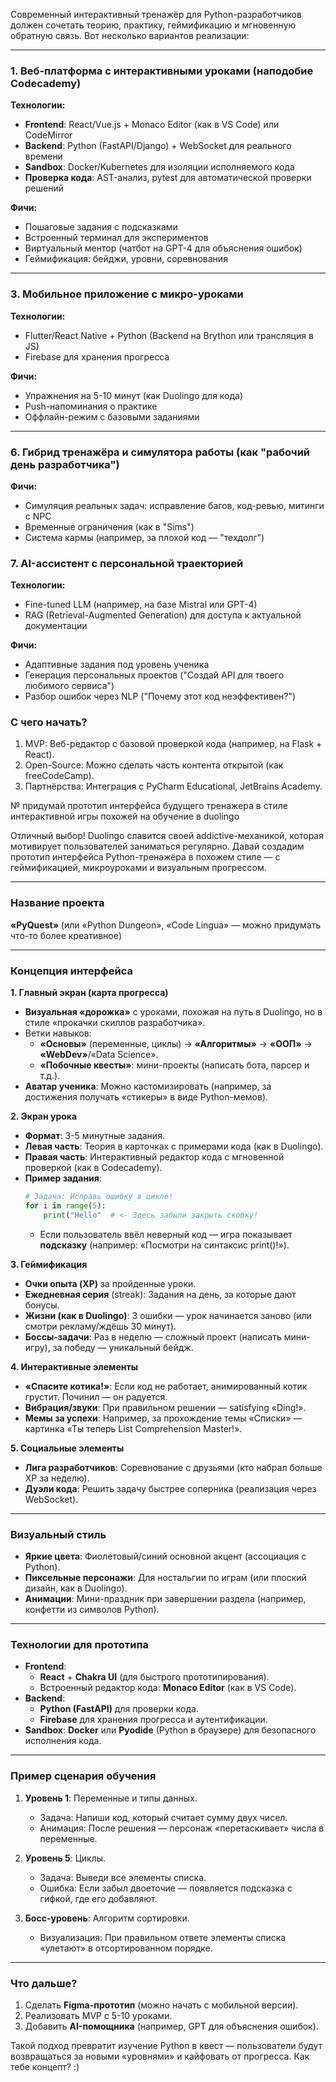  Современный интерактивный тренажёр для Python-разработчиков должен сочетать теорию, практику, геймификацию и мгновенную обратную связь. Вот несколько вариантов реализации:

---

### **1. Веб-платформа с интерактивными уроками (наподобие Codecademy)**
**Технологии:**  
- **Frontend**: React/Vue.js + Monaco Editor (как в VS Code) или CodeMirror  
- **Backend**: Python (FastAPI/Django) + WebSocket для реального времени  
- **Sandbox**: Docker/Kubernetes для изоляции исполняемого кода  
- **Проверка кода**: AST-анализ, pytest для автоматической проверки решений  

**Фичи:**  
- Пошаговые задания с подсказками  
- Встроенный терминал для экспериментов  
- Виртуальный ментор (чатбот на GPT-4 для объяснения ошибок)  
- Геймификация: бейджи, уровни, соревнования  

---


### **3. Мобильное приложение с микро-уроками**
**Технологии:**  
- Flutter/React Native + Python (Backend на Brython или трансляция в JS)  
- Firebase для хранения прогресса  

**Фичи:**  
- Упражнения на 5-10 минут (как Duolingo для кода)  
- Push-напоминания о практике  
- Оффлайн-режим с базовыми заданиями  

---


### **6. Гибрид тренажёра и симулятора работы (как "рабочий день разработчика")**
**Фичи:**  
- Симуляция реальных задач: исправление багов, код-ревью, митинги с NPC  
- Временные ограничения (как в "Sims")  
- Система кармы (например, за плохой код — "техдолг")  



### **7. AI-ассистент с персональной траекторией**
**Технологии:**  
- Fine-tuned LLM (например, на базе Mistral или GPT-4)  
- RAG (Retrieval-Augmented Generation) для доступа к актуальной документации  

**Фичи:**  
- Адаптивные задания под уровень ученика  
- Генерация персональных проектов ("Создай API для твоего любимого сервиса")  
- Разбор ошибок через NLP ("Почему этот код неэффективен?")  




### **С чего начать?**  
1. MVP: Веб-редактор с базовой проверкой кода (например, на Flask + React).  
2. Open-Source: Можно сделать часть контента открытой (как freeCodeCamp).  
3. Партнёрства: Интеграция с PyCharm Educational, JetBrains Academy.  


№ придумай прототип интерфейса будущего тренажера в стиле интерактивной игры похожей на обучение в duolingo



Отличный выбор! Duolingo славится своей addictive-механикой, которая мотивирует пользователей заниматься регулярно. Давай создадим прототип интерфейса Python-тренажёра в похожем стиле — с геймификацией, микроуроками и визуальным прогрессом.  

---

### **Название проекта**  
**«PyQuest»** (или «Python Dungeon», «Code Lingua» — можно придумать что-то более креативное)  

---

### **Концепция интерфейса**  
**1. Главный экран (карта прогресса)**  
- **Визуальная «дорожка»** с уроками, похожая на путь в Duolingo, но в стиле «прокачки скиллов разработчика».  
- Ветки навыков:  
  - **«Основы»** (переменные, циклы) → **«Алгоритмы»** → **«ООП»** → **«WebDev»**/«Data Science».  
  - **«Побочные квесты»**: мини-проекты (написать бота, парсер и т.д.).  
- **Аватар ученика**: Можно кастомизировать (например, за достижения получать «стикеры» в виде Python-мемов).  

**2. Экран урока**  
- **Формат**: 3-5 минутные задания.  
- **Левая часть**: Теория в карточках с примерами кода (как в Duolingo).  
- **Правая часть**: Интерактивный редактор кода с мгновенной проверкой (как в Codecademy).  
- **Пример задания**:  
  ```python
  # Задача: Исправь ошибку в цикле!
  for i in range(5):
      print("Hello"  # <- Здесь забыли закрыть скобку!
  ```  
  - Если пользователь ввёл неверный код — игра показывает **подсказку** (например: «Посмотри на синтаксис print()!»).  

**3. Геймификация**  
- **Очки опыта (XP)** за пройденные уроки.  
- **Ежедневная серия** (streak): Задания на день, за которые дают бонусы.  
- **Жизни (как в Duolingo)**: 3 ошибки — урок начинается заново (или смотри рекламу/ждёшь 30 минут).  
- **Боссы-задачи**: Раз в неделю — сложный проект (написать мини-игру), за победу — уникальный бейдж.  

**4. Интерактивные элементы**  
- **«Спасите котика!»**: Если код не работает, анимированный котик грустит. Починил — он радуется.  
- **Вибрация/звуки**: При правильном решении — satisfying «Ding!».  
- **Мемы за успехи**: Например, за прохождение темы «Списки» — картинка «Ты теперь List Comprehension Master!».  

**5. Социальные элементы**  
- **Лига разработчиков**: Соревнование с друзьями (кто набрал больше XP за неделю).  
- **Дуэли кода**: Решить задачу быстрее соперника (реализация через WebSocket).  

---

### **Визуальный стиль**  
- **Яркие цвета**: Фиолетовый/синий основной акцент (ассоциация с Python).  
- **Пиксельные персонажи**: Для ностальгии по играм (или плоский дизайн, как в Duolingo).  
- **Анимации**: Мини-праздник при завершении раздела (например, конфетти из символов Python).  

---

### **Технологии для прототипа**  
- **Frontend**:  
  - **React** + **Chakra UI** (для быстрого прототипирования).  
  - Встроенный редактор кода: **Monaco Editor** (как в VS Code).  
- **Backend**:  
  - **Python (FastAPI)** для проверки кода.  
  - **Firebase** для хранения прогресса и аутентификации.  
- **Sandbox**: **Docker** или **Pyodide** (Python в браузере) для безопасного исполнения кода.  

---

### **Пример сценария обучения**  
1. **Уровень 1**: Переменные и типы данных.  
   - Задача: Напиши код, который считает сумму двух чисел.  
   - Анимация: После решения — персонаж «перетаскивает» числа в переменные.  

2. **Уровень 5**: Циклы.  
   - Задача: Выведи все элементы списка.  
   - Ошибка: Если забыл двоеточие — появляется подсказка с гифкой, где его добавляют.  

3. **Босс-уровень**: Алгоритм сортировки.  
   - Визуализация: При правильном ответе элементы списка «улетают» в отсортированном порядке.  

---

### **Что дальше?**  
1. Сделать **Figma-прототип** (можно начать с мобильной версии).  
2. Реализовать MVP с 5-10 уроками.  
3. Добавить **AI-помощника** (например, GPT для объяснения ошибок).  

Такой подход превратит изучение Python в квест — пользователи будут возвращаться за новыми «уровнями» и кайфовать от прогресса. Как тебе концепт? :)